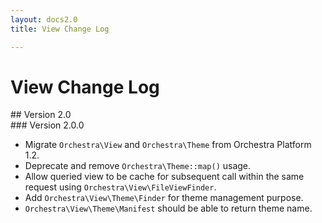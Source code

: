 ```yaml
---
layout: docs2.0
title: View Change Log

---
```


# View Change Log

<section id="v2.0">
## Version 2.0

<article id="v2.0.0">
### Version 2.0.0

* Migrate `Orchestra\View` and `Orchestra\Theme` from Orchestra Platform 1.2.
* Deprecate and remove `Orchestra\Theme::map()` usage.
* Allow queried view to be cache for subsequent call within the same request using `Orchestra\View\FileViewFinder`.
* Add `Orchestra\View\Theme\Finder` for theme management purpose.
* `Orchestra\View\Theme\Manifest` should be able to return theme name.

</article>

</section>